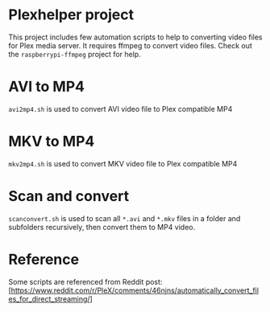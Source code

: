 # Plexhelper project

This project includes few automation scripts to help to converting video files for Plex media server. It requires ffmpeg to convert video files. Check out the `raspberrypi-ffmpeg` project for help.

# AVI to MP4

`avi2mp4.sh` is used to convert AVI video file to Plex compatible MP4

# MKV to MP4

`mkv2mp4.sh` is used to convert MKV video file to Plex compatible MP4

# Scan and convert

`scanconvert.sh` is used to scan all `*.avi` and `*.mkv` files in a folder and subfolders recursively, then convert them to MP4 video.

# Reference

Some scripts are referenced from Reddit post: [https://www.reddit.com/r/PleX/comments/46njns/automatically_convert_files_for_direct_streaming/]